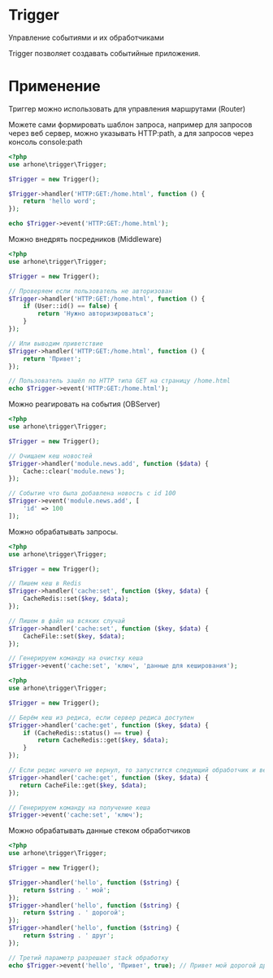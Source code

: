 # Trigger
Управление событиями и их обработчиками

Trigger позволяет создавать событийные приложения.

# Применение
Триггер можно использовать для управления маршрутами (Router)

Можете сами формировать шаблон запроса, например для запросов через веб сервер, можно указывать HTTP:path, 
а для запросов через консоль console:path 

```php
<?php
use arhone\trigger\Trigger;

$Trigger = new Trigger();

$Trigger->handler('HTTP:GET:/home.html', function () {
    return 'hello word'; 
});

echo $Trigger->event('HTTP:GET:/home.html');
```
 
Можно внедрять посредников (Middleware)

```php
<?php
use arhone\trigger\Trigger;

$Trigger = new Trigger();

// Проверяем если пользователь не авторизован
$Trigger->handler('HTTP:GET:/home.html', function () {
    if (User::id() == false) {
        return 'Нужно авторизироваться';
    }
});

// Или выводим приветствие
$Trigger->handler('HTTP:GET:/home.html', function () {
    return 'Привет'; 
});

// Пользователь зашёл по HTTP типа GET на страницу /home.html
echo $Trigger->event('HTTP:GET:/home.html');
``` 

Можно реагировать на события (OBServer)

```php
<?php
use arhone\trigger\Trigger;

$Trigger = new Trigger();

// Очищаем кеш новостей
$Trigger->handler('module.news.add', function ($data) {
    Cache::clear('module.news');
});

// Событие что была добавлена новость с id 100
$Trigger->event('module.news.add', [
    'id' => 100
]);
``` 
 
Можно обрабатывать запросы.

```php
<?php
use arhone\trigger\Trigger;

$Trigger = new Trigger();

// Пишем кеш в Redis
$Trigger->handler('cache:set', function ($key, $data) {
    CacheRedis::set($key, $data);
});

// Пишем в файл на всяких случай
$Trigger->handler('cache:set', function ($key, $data) {
    CacheFile::set($key, $data);
});

// Генерируем команду на очистку кеша
$Trigger->event('cache:set', 'ключ', 'данные для кеширования');
``` 

```php
<?php
use arhone\trigger\Trigger;

$Trigger = new Trigger();

// Берём кеш из редиса, если сервер редиса доступен
$Trigger->handler('cache:get', function ($key, $data) {
    if (CacheRedis::status() == true) {
        return CacheRedis::get($key, $data);    
    }
});

// Если редис ничего не вернул, то запустится следующий обработчик и вернёт кеш из файла
$Trigger->handler('cache:get', function ($key, $data) {
   return CacheFile::get($key, $data);
});

// Генерируем команду на получение кеша
$Trigger->event('cache:set', 'ключ');
``` 

Можно обрабатывать данные стеком обработчиков
```php
<?php
use arhone\trigger\Trigger;

$Trigger = new Trigger();

$Trigger->handler('hello', function ($string) {
    return $string . ' мой';
});
$Trigger->handler('hello', function ($string) {
    return $string . ' дорогой';
});
$Trigger->handler('hello', function ($string) {
    return $string . ' друг';
});

// Третий параметр разрешает stack обработку
echo $Trigger->event('hello', 'Привет', true); // Привет мой дорогой друг
``` 